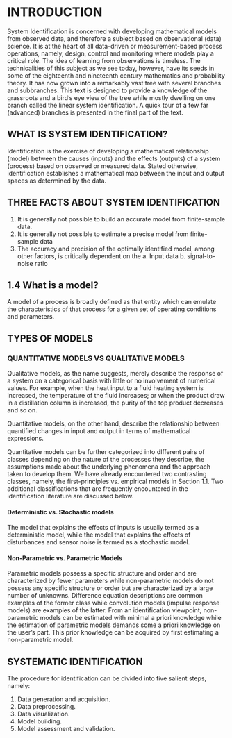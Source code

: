 # INTRODUCTION

System Identification is concerned with developing mathematical models from observed data, and
therefore a subject based on observational (data) science. It is at the heart of all data-driven or
measurement-based process operations, namely, design, control and monitoring where models play
a critical role. The idea of learning from observations is timeless. The technicalities of this subject as
we see today, however, have its seeds in some of the eighteenth and nineteenth century mathematics
and probability theory. It has now grown into a remarkably vast tree with several branches and subbranches.
This text is designed to provide a knowledge of the grassroots and a bird’s eye view of the
tree while mostly dwelling on one branch called the linear system identification. A quick tour of a
few far (advanced) branches is presented in the final part of the text.

## WHAT IS SYSTEM IDENTIFICATION?

Identification is the exercise of developing a mathematical relationship (model) between the
causes (inputs) and the effects (outputs) of a system (process) based on observed or measured
data. Stated otherwise, identification establishes a mathematical map between the input and
output spaces as determined by the data.

## THREE FACTS ABOUT SYSTEM IDENTIFICATION

1. It is generally not possible to build an accurate model from finite-sample data.
2. It is generally not possible to estimate a precise model from finite-sample data
3. The accuracy and precision of the optimally identified model, among other factors, is critically dependent on the
      a. Input data
      b. signal-to-noise ratio

## 1.4 What is a model?

A model of a process is broadly defined as that entity which can emulate the characteristics of
that process for a given set of operating conditions and parameters.

## TYPES OF MODELS
### QUANTITATIVE MODELS VS QUALITATIVE MODELS

Qualitative models, as the name suggests, merely describe the response of a system on a categorical
basis with little or no involvement of numerical values. For example, when the heat input to a fluid
heating system is increased, the temperature of the fluid increases; or when the product draw in
a distillation column is increased, the purity of the top product decreases and so on.

Quantitative models, on the other hand, describe the relationship between quantified changes in input and output
in terms of mathematical expressions.

Quantitative models can be further categorized into dIfferent pairs of classes depending on the
nature of the processes they describe, the assumptions made about the underlying phenomena and
the approach taken to develop them. We have already encountered two contrasting classes, namely,
the first-principles vs. empirical models in Section 1.1. Two additional classifications that are frequently
encountered in the identification literature are discussed below.

#### Deterministic vs. Stochastic models

The model that explains the effects of inputs is usually termed as a deterministic model, 
while the model that explains the effects of disturbances and sensor noise is termed as a 
stochastic model.

#### Non-Parametric vs. Parametric Models

Parametric models possess a specific structure and order and are characterized by fewer parameters
while non-parametric models do not possess any specific structure or order but are characterized
by a large number of unknowns. Difference equation descriptions are common examples of the former
class while convolution models (impulse response models) are examples of the latter. From an
identification viewpoint, non-parametric models can be estimated with minimal a priori knowledge
while the estimation of parametric models demands some a priori knowledge on the user’s part.
This prior knowledge can be acquired by first estimating a non-parametric model.

## SYSTEMATIC IDENTIFICATION

The procedure for identification can be divided into five salient steps, namely:

1. Data generation and acquisition.
2. Data preprocessing.
3. Data visualization.
4. Model building.
5. Model assessment and validation.


